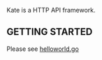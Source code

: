 Kate is a HTTP API framework.

## GETTING STARTED
Please see [helloworld.go](https://github.com/k81/kate/blob/master/examples/helloworld.go)

